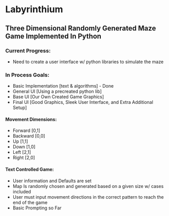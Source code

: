 # Labyrinthium
## Three Dimensional Randomly Generated Maze Game Implemented In Python

### Current Progress:
+ Need to create a user interface w/ python libraries to simulate the maze

### In Process Goals:
* Basic Implementation [text & algorithms] - Done
* General UI [Using a precreated python lib]
* Base UI [Our Own Created Game Graphics]
* Final UI [Good Graphics, Sleek User Interface, and Extra Additional Setup]

#### Movement Dimensions:
* Forward [0,1]
* Backward [0,0]
* Up [1,1]
* Down [1,0]
* Left [2,1]
* Right [2,0]

#### Text Controlled Game:
+ User information and Defaults are set
+ Map Is randomly chosen and generated based on a given size w/ cases included
+ User must input movement directions in the correct pattern to reach the end of the game
+ Basic Prompting so Far



